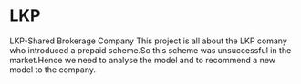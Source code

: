# LKP
LKP-Shared Brokerage Company
This project is all about the LKP comany who introduced a prepaid scheme.So this scheme was unsuccessful in the market.Hence we need to analyse the model and to recommend a new model to the company.
